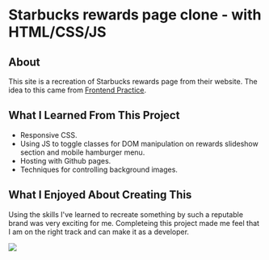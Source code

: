 # Starbucks rewards page clone - with HTML/CSS/JS
## About

This site is a recreation of Starbucks rewards page from their website.
The idea to this came from [Frontend Practice](https://www.frontendpractice.com/projects/starbucks).


## What I Learned From This Project

- Responsive CSS.
- Using JS to toggle classes for DOM manipulation on rewards slideshow section and mobile hamburger menu.
- Hosting with Github pages. 
- Techniques for controlling background images.


## What I Enjoyed About Creating This

Using the skills I've learned to recreate something by such a reputable brand was very exciting for me. Completeing this project made me feel that I am on the right track and can make it as a developer.

![](https://github.com/edwadewards/Starbucks-Clone/blob/main/starbucks-preview.png)
